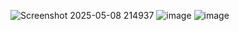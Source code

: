 ![Screenshot 2025-05-08 214937](https://github.com/user-attachments/assets/e9c62cae-f1f6-4514-bcc3-8a6a3f1721a4)
![image](https://github.com/user-attachments/assets/f6900da0-e1ec-4f27-8730-5cf08205755c)
![image](https://github.com/user-attachments/assets/a8ea227b-1183-4e5f-b3d6-f69d4a0fa5bf)
